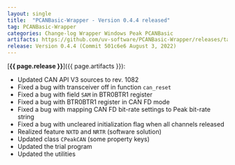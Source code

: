 ```yaml
---
layout: single
title:  "PCANBasic-Wrapper - Version 0.4.4 released"
tag: PCANBasic-Wrapper
categories: Change-log Wrapper Windows Peak PCANBasic
artifacts: https://github.com/uv-software/PCANBasic-Wrapper/releases/tag/v0.4.4
release: Version 0.4.4 (Commit 501c6e6 August 3, 2022)
---
```

[**{{ page.release }}**]({{ page.artifacts }}):

- Updated CAN API V3 sources to rev. 1082
- Fixed a bug with transceiver off in function `can_reset`
- Fixed a bug with field `SAM` in BTR0BTR1 register
- Fixed a bug with BTR0BTR1 register in CAN FD mode
- Fixed a bug with mapping CAN FD bit-rate settings to Peak bit-rate string
- Fixed a bug with uncleared initialization flag when all channels released
- Realized feature `NXTD` and `NRTR` (software solution)
- Updated class `CPeakCAN` (some property keys)
- Updated the trial program
- Updated the utilities

